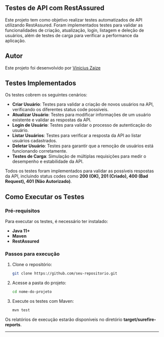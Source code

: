 
## Testes de API com RestAssured
Este projeto tem como objetivo realizar testes automatizados de API utilizando RestAssured. Foram implementados testes para validar as funcionalidades de criação, atualização, login, listagem e deleção de usuários, além de testes de carga para verificar a performance da aplicação.

## Autor

Este projeto foi desenvolvido por [Vinicius Zaize](https://github.com/viniciuszaize) 

## Testes Implementados

Os testes cobrem os seguintes cenários:

- **Criar Usuário**: Testes para validar a criação de novos usuários na API, verificando os diferentes status code possíveis.
- **Atualizar Usuário**: Testes para modificar informações de um usuário existente e validar as respostas da API.
- **Login de Usuário**: Testes para validar o processo de autenticação do usuário.
- **Listar Usuários**: Testes para verificar a resposta da API ao listar usuários cadastrados.
- **Deletar Usuário**: Testes para garantir que a remoção de usuários está funcionando corretamente.
- **Testes de Carga**: Simulação de múltiplas requisições para medir o desempenho e estabilidade da API.

Todos os testes foram implementados para validar as possíveis respostas da API, incluindo status codes como **200 (OK), 201 (Criado), 400 (Bad Request), 401 (Não Autorizado)**.

## Como Executar os Testes

### Pré-requisitos

Para executar os testes, é necessário ter instalado:

- **Java 11+**
- **Maven**
- **RestAssured**

### Passos para execução

1. Clone o repositório:
   ```sh
   git clone https://github.com/seu-repositorio.git
   ```

2. Acesse a pasta do projeto:
   ```sh
   cd nome-do-projeto
   ```

3. Execute os testes com Maven:
   ```sh
   mvn test
   ```

Os relatórios de execução estarão disponíveis no diretório **target/surefire-reports**.

---

